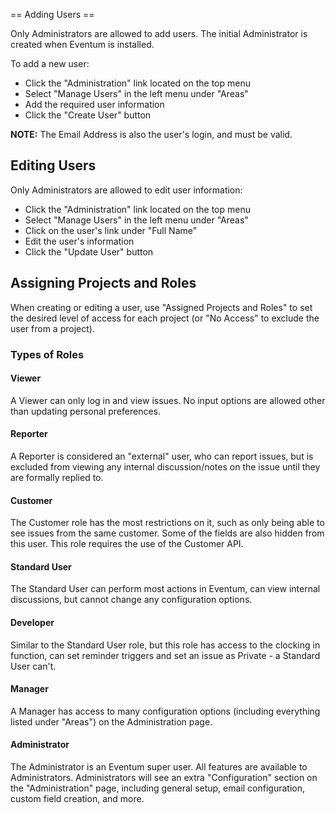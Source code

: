 == Adding Users ==

Only Administrators are allowed to add users. The initial Administrator is created when Eventum is installed.

To add a new user:

-   Click the "Administration" link located on the top menu
-   Select "Manage Users" in the left menu under "Areas"
-   Add the required user information
-   Click the "Create User" button

**NOTE:** The Email Address is also the user's login, and must be valid.

Editing Users
-------------

Only Administrators are allowed to edit user information:

-   Click the "Administration" link located on the top menu
-   Select "Manage Users" in the left menu under "Areas"
-   Click on the user's link under "Full Name"
-   Edit the user's information
-   Click the "Update User" button

Assigning Projects and Roles
----------------------------

When creating or editing a user, use "Assigned Projects and Roles" to set the desired level of access for each project (or "No Access" to exclude the user from a project).

### Types of Roles

#### Viewer

A Viewer can only log in and view issues. No input options are allowed other than updating personal preferences.

#### Reporter

A Reporter is considered an "external" user, who can report issues, but is excluded from viewing any internal discussion/notes on the issue until they are formally replied to.

#### Customer

The Customer role has the most restrictions on it, such as only being able to see issues from the same customer. Some of the fields are also hidden from this user. This role requires the use of the Customer API.

#### Standard User

The Standard User can perform most actions in Eventum, can view internal discussions, but cannot change any configuration options.

#### Developer

Similar to the Standard User role, but this role has access to the clocking in function, can set reminder triggers and set an issue as Private - a Standard User can't.

#### Manager

A Manager has access to many configuration options (including everything listed under "Areas") on the Administration page.

#### Administrator

The Administrator is an Eventum super user. All features are available to Administrators. Administrators will see an extra "Configuration" section on the "Administration" page, including general setup, email configuration, custom field creation, and more.